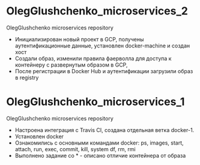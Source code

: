 # OlegGlushchenko_microservices_2
OlegGlushchenko microservices repository
- Инициализирован новый проект в GCP, получены аутентификационные данные, установлен docker-machine и создан хост
- Создали образ, изменили правила фаерволла для доступа к контейнеру с развернутым образом в GCP, 
- После регистрации в Docker Hub и аутентификации загрузили образ в registry

# OlegGlushchenko_microservices_1
OlegGlushchenko microservices repository
- Настроена интеграция с Travis CI, создана отдельная ветка docker-1. 
- Установлен docker
- Ознакомились с основными командами docker: ps, images, start, attach, run, exec, commit, kill, system df, rm, rmi
- Выполнено задание со * - описано отличие контейнера от образа
